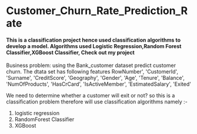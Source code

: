 # Customer_Churn_Rate_Prediction_Rate
#### This is a classification project hence used classification algorithms to develop a model. Algorithms used Logistic Regression,Random Forest Classifier,XGBoost Classifier, Check out my project

Business problem: 
using the Bank_customer  dataset  predict customer churn. The dtata set has following features RowNumber', 'CustomerId', 'Surname', 'CreditScore', 'Geography',
'Gender', 'Age', 'Tenure', 'Balance', 'NumOfProducts', 'HasCrCard',
'IsActiveMember', 'EstimatedSalary', 'Exited'

We need to determine whether a customer will exit or not? so this is a classification problem therefore will use classification
algorithms namely :-
1. logistic regression
2. RandomForest Classifier
3. XGBoost 
